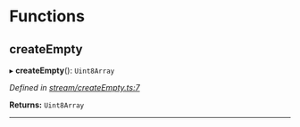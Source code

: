 

# Functions

<a id="createempty"></a>

##  createEmpty

▸ **createEmpty**(): `Uint8Array`

*Defined in [stream/createEmpty.ts:7](https://github.com/polkadot-js/common/blob/88a73dd/packages/trie-codec/src/stream/createEmpty.ts#L7)*

**Returns:** `Uint8Array`

___


